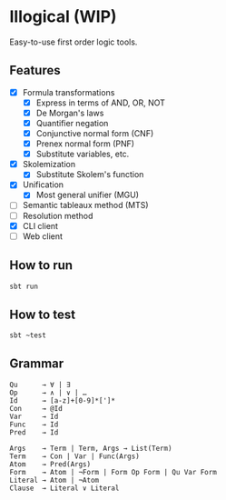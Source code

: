 # Illogical (WIP)

Easy-to-use first order logic tools.

## Features

- [x] Formula transformations
	- [x] Express in terms of AND, OR, NOT
	- [x] De Morgan's laws
	- [x] Quantifier negation
	- [x] Conjunctive normal form (CNF)
	- [x] Prenex normal form (PNF)
	- [x] Substitute variables, etc.
- [x] Skolemization
	- [x] Substitute Skolem's function
- [x] Unification
	- [x] Most general unifier (MGU)
- [ ] Semantic tableaux method (MTS)
- [ ] Resolution method
- [x] CLI client
- [ ] Web client

## How to run

```sh
sbt run
 ```

## How to test

```sh
sbt ~test
```

## Grammar

```
Qu      → ∀ | ∃
Op      → ∧ | ∨ | …
Id      → [a-z]+[0-9]*[']*
Con     → @Id
Var     → Id
Func    → Id
Pred    → Id

Args    → Term | Term, Args → List(Term)
Term    → Con | Var | Func(Args)
Atom    → Pred(Args)
Form    → Atom | ¬Form | Form Op Form | Qu Var Form
Literal → Atom | ¬Atom
Clause  → Literal ∨ Literal
```
